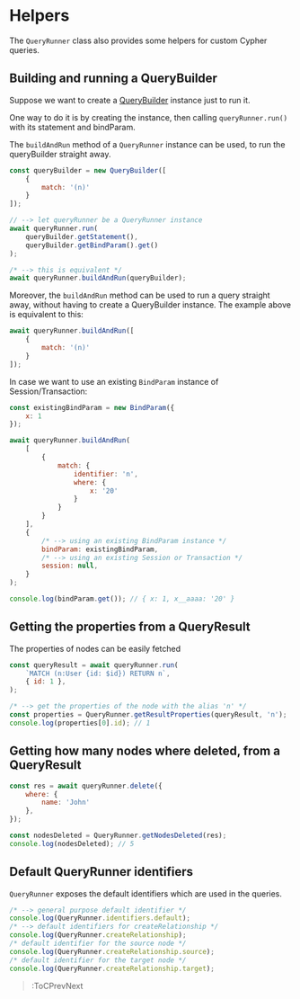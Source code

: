 # Helpers

The `QueryRunner` class also provides some helpers for custom Cypher queries.

## Building and running a QueryBuilder

Suppose we want to create a [QueryBuilder](../QueryBuilder/Overview) instance just to run it.

One way to do it is by creating the instance, then calling `queryRunner.run()` with its statement and bindParam.

The `buildAndRun` method of a `QueryRunner` instance can be used, to run the queryBuilder straight away.

```js
const queryBuilder = new QueryBuilder([
    {
        match: '(n)'
    }
]);

// --> let queryRunner be a QueryRunner instance
await queryRunner.run(
    queryBuilder.getStatement(),
    queryBuilder.getBindParam().get()
);

/* --> this is equivalent */
await queryRunner.buildAndRun(queryBuilder);
```

Moreover, the `buildAndRun` method can be used to run a query straight away, without having to create a QueryBuilder instance. The example above is equivalent to this:

```js
await queryRunner.buildAndRun([
    {
        match: '(n)'
    }
]);
```

In case we want to use an existing `BindParam` instance of Session/Transaction:

```js
const existingBindParam = new BindParam({
    x: 1
});

await queryRunner.buildAndRun(
    [
        {
            match: {
                identifier: 'n',
                where: {
                    x: '20'
                }
            }
        }
    ],
    {
        /* --> using an existing BindParam instance */
        bindParam: existingBindParam,
        /* --> using an existing Session or Transaction */
        session: null,
    }
);

console.log(bindParam.get()); // { x: 1, x__aaaa: '20' }
```

## Getting the properties from a QueryResult
The properties of nodes can be easily fetched
```js
const queryResult = await queryRunner.run(
    `MATCH (n:User {id: $id}) RETURN n`,
    { id: 1 },
);

/* --> get the properties of the node with the alias 'n' */
const properties = QueryRunner.getResultProperties(queryResult, 'n');
console.log(properties[0].id); // 1
```

## Getting how many nodes where deleted, from a QueryResult
```js
const res = await queryRunner.delete({
    where: {
        name: 'John'
    },
});

const nodesDeleted = QueryRunner.getNodesDeleted(res);
console.log(nodesDeleted); // 5
```

## Default QueryRunner identifiers
`QueryRunner` exposes the default identifiers which are used in the queries.

```js
/* --> general purpose default identifier */
console.log(QueryRunner.identifiers.default);
/* --> default identifiers for createRelationship */
console.log(QueryRunner.createRelationship);
/* default identifier for the source node */
console.log(QueryRunner.createRelationship.source);
/* default identifier for the target node */
console.log(QueryRunner.createRelationship.target);
```

> :ToCPrevNext
